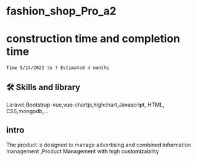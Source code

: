 # fashion_shop_Pro_a2
# construction time and completion time
```time
Time 5/24/2023 to ? Estimated 4 months
```
## 🛠 Skills and library
Laravel,Bootstrap-vue,vue-chartjs,highchart,Javascript, HTML, CSS,mongodb,...

## intro
The product is designed to manage advertising and combined information management ,Product Management with high customizability